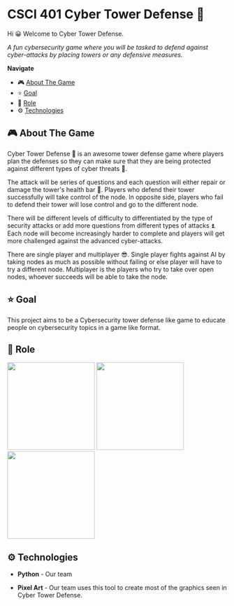 # CSCI 401 Cyber Tower Defense 🗼

Hi 😀 Welcome to Cyber Tower Defense.

*A fun cybersecurity game where you will be tasked to defend against cyber-attacks by placing towers or any defensive measures.*

**Navigate**
- 🎮 [About The Game](#video_game-about-the-game)
- ⭐ [Goal](#star-goal)
- 🤖 [Role](#robot-role)
- ⚙️ [Technologies](#gear-technologies)

## :video_game: About The Game

Cyber Tower Defense 🗼 is an awesome tower defense game where players plan the defenses so they can make sure that they are being protected against different types of cyber threats 👾.

The attack will be series of questions and each question will either repair or damage the tower's health bar 💜. Players who defend their tower successfully will take control of the node. In opposite side, players who fail to defend their tower will lose control and go to the different node.

There will be different levels of difficulty to differentiated by the type of security attacks or add more questions from different types of attacks ⏫. Each node will become increasingly harder to complete and players will get more challenged against the advanced cyber-attacks.

There are single player and multiplayer 😎. Single player fights against AI by taking nodes as much as possible without failing or else player will have to try a different node. Multiplayer is the players who try to take over open nodes, whoever succeeds will be able to take the node.

## :star: Goal

This project aims to be a Cybersecurity tower defense like game to educate people on cybersecurity topics in a game like format. 

## :robot: Role

<p float="left">
  <img src="https://user-images.githubusercontent.com/97361423/227585316-bf20b3e8-c63e-454c-95e2-9e1320696fb0.gif" width=200> 
<img src="https://user-images.githubusercontent.com/97361423/227586657-89d25953-c5be-4e74-bf93-ee13346312dd.gif" width=200> 
<img src="https://user-images.githubusercontent.com/97361423/227587192-4fc9f4cb-b921-4244-9e29-b2e0f152adee.gif" width=200> 

## :gear: Technologies

- **Python** - Our team

- **Pixel Art** - Our team uses this tool to create most of the graphics seen in Cyber Tower Defense.
